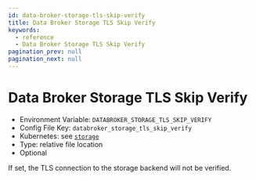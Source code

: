 ```yaml
---
id: data-broker-storage-tls-skip-verify
title: Data Broker Storage TLS Skip Verify
keywords:
  - reference
  - Data Broker Storage TLS Skip Verify
pagination_prev: null
pagination_next: null
---
```


# Data Broker Storage TLS Skip Verify

- Environment Variable: `DATABROKER_STORAGE_TLS_SKIP_VERIFY`
- Config File Key: `databroker_storage_tls_skip_verify`
- Kubernetes: see [`storage`](/docs/deploying/k8s/reference#storage)
- Type: relative file location
- Optional

If set, the TLS connection to the storage backend will not be verified.
